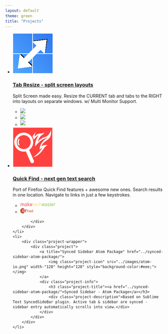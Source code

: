 ```yaml
---
layout: default
theme: green
title: "Projects"
---
```

<ul>
	<li>
		<div class="project-wrapper">
			<div class="project">
				<a title="Tab Resize - split screen layouts" href="../tab-resize/">
					<img class="project-icon" src="../images/icon128.png" width-"128" height="128"></img>
				</a>
				<div class="project-info">
					<h3 class="project-title"><a href="../tab-resize/">Tab Resize - split screen layouts</a></h3>
					<div class="project-description">Split Screen made easy. Resize the CURRENT tab and tabs to the RIGHT into layouts on separate windows. w/ Multi Monitor Support.</div>
					<ul class="project-press">
						<li><a title="lifehacker: tab resize automatically organizes tabs into preset layouts" href="http://lifehacker.com/tab-resize-automatically-organizes-tabs-into-preset-lay-1306865451"><img height="17" src="http://c.kinja-static.com/assets/images/logos/navbar/logo-lifehacker.png"></a></li>
						<li><a title="cnet: how to split chrome tabs into multiple windows" href="http://www.cnet.com/how-to/split-chrome-tabs-into-multiwindow-preset-layouts-with-tab-resize/"><img height="17" src="http://cnet4.cbsistatic.com/fly/1095-fly/bundles/cnetcss/images/core/logo-masthead@2x.png"></a></li>
						<li><a title="makeuseof: view multiple tabs at once" href="http://www.makeuseof.com/tag/easily-view-multiple-tabs-at-once-with-these-chrome-extensions/"><img style="margin-bottom:3px;" height="13" src="http://cdn.makeuseof.com/wp-content/themes/makeuseof2014/images/makeuseof.png?bd76e7"></a></li>
					</ul>
				</div>
			</div>
		</div>
	</li>
	<li>
		<div class="project-wrapper">
			<div class="project">
				<a title="Quick Find - next gen text search" href="../quick-find/">
					<img class="project-icon" src="../images/quickFind/icon128.png" width-"128" height="128"></img>
				</a>
				<div class="project-info">
					<h3 class="project-title"><a href="../quick-find/">Quick Find - next gen text search</a></h3>
					<div class="project-description">Port of Firefox Quick Find features + awesome new ones. Search results in one location. Navigate to links in just a few keystrokes.</div>
					<ul class="project-press">
						<li><a title="maketecheasier: how to Enable the Firefox Quick Find Feature in Google Chrome" href="http://www.maketecheasier.com/port-firefox-quick-find-chrome/"><img height="17" src="../images/maketecheasier.png"></a></li>
						<li><a title="groovypost: search Web Pages Easier in Chrome with Quick Find" href="http://www.groovypost.com/howto/quick-find-google-chrome/"><img height="17" src="../images/gpost.png"></a></li>
					</ul>
				</div>

			</div>
		</div>
	</li>
	<li>
		<div class="project-wrapper">
			<div class="project">
				<a title="Synced Sidebar Atom Package" href="../synced-sidebar-atom-package/">
					<img class="project-icon" src="../images/atom-io.png" width-"128" height="128" style="background-color:#eee;"></img>
				</a>
				<div class="project-info">
					<h3 class="project-title"><a href="../synced-sidebar-atom-package/">Synced Sidebar - Atom Package</a></h3>
					<div class="project-description">Based on Sublime Text SyncedSideBar plugin. Active tab & sidebar are synced - sidebar entry automatically scrolls into view.</div>
				</div>
			</div>
		</div>
	</li>
</ul>

